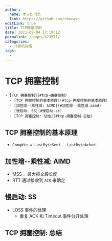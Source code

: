 ```yaml
---
author: 
  name: 木子识时务
  link: https://github.com/sbwcwso
editLink: true
title: TCP拥塞控制
date: 2021-09-04 17:19:12
permalink: /pages/b23571/
categories: 
  - 计算机网络
tags: 
  - 
---
```


# TCP 拥塞控制


```markmap
- [TCP 拥塞控制](#tcp-拥塞控制)
  - [TCP 拥塞控制的基本原理](#tcp-拥塞控制的基本原理)
  - [加性增--乘性减: AIMD](#加性增--乘性减-aimd)
  - [慢启动: SS](#慢启动-ss)
  - [TCP 拥塞控制: 总结](#tcp-拥塞控制-总结)
```

## TCP 拥塞控制的基本原理

* `CongWin = LastByteSent - LastByteAcked`

## 加性增--乘性减: AIMD

* MSS： 最大报文段长度
* RTT 通过接收到 `ACK` 来确定

## 慢启动: SS

* LOSS 事件的处理
  * 重复 ACK 和 Timeout 事件分开处理

## TCP 拥塞控制: 总结
